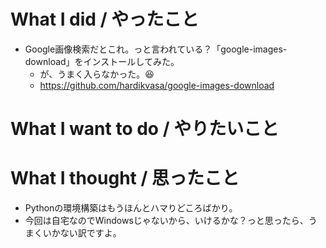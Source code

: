 # What I did / やったこと
- Google画像検索だとこれ。っと言われている？「google-images-download」をインストールしてみた。
  - が、うまく入らなかった。😆
  - https://github.com/hardikvasa/google-images-download

# What I want to do / やりたいこと

# What I thought / 思ったこと
- Pythonの環境構築はもうほんとハマりどころばかり。
- 今回は自宅なのでWindowsじゃないから、いけるかな？っと思ったら、うまくいかない訳ですよ。
